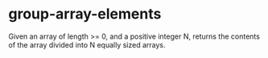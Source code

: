 # group-array-elements
Given an array of length >= 0, and a positive integer N, returns the contents of the array divided into N equally sized arrays.
